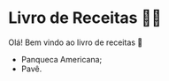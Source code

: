 # Livro de Receitas :man_cook:

Olá! Bem vindo ao livro de receitas :bookmark_tabs:

- Panqueca Americana;
- Pavê.